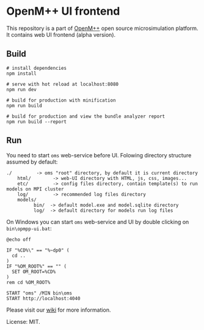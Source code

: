 # OpenM++ UI frontend

This repository is a part of [OpenM++](http://www.openmpp.org/) open source microsimulation platform.
It contains web UI frontend (alpha version).

## Build

```
# install dependencies
npm install

# serve with hot reload at localhost:8080
npm run dev

# build for production with minification
npm run build

# build for production and view the bundle analyzer report
npm run build --report
```

## Run

You need to start `oms` web-service before UI. Folowing directory structure assumed by default:
```
./         -> oms "root" directory, by default it is current directory
    html/        -> web-UI directory with HTML, js, css, images...
    etc/         -> config files directory, contain template(s) to run models on MPI cluster
    log/         -> recommended log files directory
    models/
          bin/  -> default model.exe and model.sqlite directory
          log/  -> default directory for models run log files
```

On Windows you can start `oms` web-service and UI by double clicking on `bin\opmpp-ui.bat`:
```
@echo off

IF "%CD%\" == "%~dp0" (
  cd ..
)
IF "%OM_ROOT%" == "" (
  SET OM_ROOT=%CD%
)
rem cd %OM_ROOT%

START "oms" /MIN bin\oms
START http://localhost:4040
```

Please visit our [wiki](http://www.openmpp.org/wiki/) for more information.

License: MIT.
